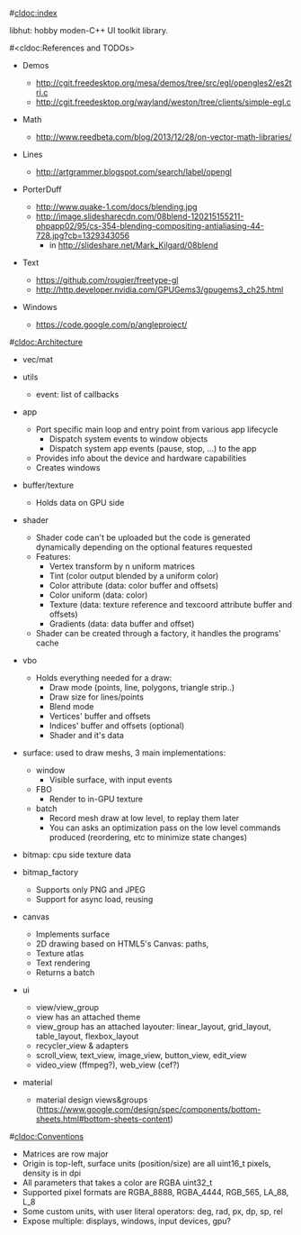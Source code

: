 #<cldoc:index>

libhut: hobby moden-C++ UI toolkit library.

#<cldoc:References and TODOs>

* Demos
    * http://cgit.freedesktop.org/mesa/demos/tree/src/egl/opengles2/es2tri.c
    * http://cgit.freedesktop.org/wayland/weston/tree/clients/simple-egl.c

* Math
    * http://www.reedbeta.com/blog/2013/12/28/on-vector-math-libraries/
    
* Lines
    * http://artgrammer.blogspot.com/search/label/opengl
    
* PorterDuff
    * http://www.quake-1.com/docs/blending.jpg
    * http://image.slidesharecdn.com/08blend-120215155211-phpapp02/95/cs-354-blending-compositing-antialiasing-44-728.jpg?cb=1329343056
        * in http://slideshare.net/Mark_Kilgard/08blend
        
* Text
    * https://github.com/rougier/freetype-gl
    * http://http.developer.nvidia.com/GPUGems3/gpugems3_ch25.html
    
* Windows
    * https://code.google.com/p/angleproject/

#<cldoc:Architecture>

* vec/mat

* utils
    * event: list of callbacks

* app
    * Port specific main loop and entry point from various app lifecycle
        * Dispatch system events to window objects
        * Dispatch system app events (pause, stop, ...) to the app
    * Provides info about the device and hardware capabilities
    * Creates windows

* buffer/texture
    * Holds data on GPU side

* shader
    * Shader code can't be uploaded but the code is generated dynamically depending on the optional features requested
    * Features:
        * Vertex transform by n uniform matrices
        * Tint (color output blended by a uniform color)
        * Color attribute (data: color buffer and offsets)
        * Color uniform (data: color)
        * Texture (data: texture reference and texcoord attribute buffer and offsets)
        * Gradients (data: data buffer and offset)
    * Shader can be created through a factory, it handles the programs' cache

* vbo
    * Holds everything needed for a draw:
        * Draw mode (points, line, polygons, triangle strip..)
        * Draw size for lines/points
        * Blend mode
        * Vertices' buffer and offsets
        * Indices' buffer and offsets (optional)
        * Shader and it's data

* surface: used to draw meshs, 3 main implementations:
    * window
        * Visible surface, with input events
    * FBO
        * Render to in-GPU texture
    * batch
        * Record mesh draw at low level, to replay them later
        * You can asks an optimization pass on the low level commands produced (reordering, etc to minimize state changes)

* bitmap: cpu side texture data

* bitmap_factory
    * Supports only PNG and JPEG
    * Support for async load, reusing

* canvas
     * Implements surface
     * 2D drawing based on HTML5's Canvas: paths, 
     * Texture atlas
     * Text rendering
     * Returns a batch

* ui
    * view/view_group
    * view has an attached theme
    * view_group has an attached layouter: linear_layout, grid_layout, table_layout, flexbox_layout
    * recycler_view & adapters
    * scroll_view, text_view, image_view, button_view, edit_view
    * video_view (ffmpeg?), web_view (cef?)

* material
    * material design views&groups (https://www.google.com/design/spec/components/bottom-sheets.html#bottom-sheets-content)

#<cldoc:Conventions>

* Matrices are row major
* Origin is top-left, surface units (position/size) are all uint16_t pixels, density is in dpi
* All parameters that takes a color are RGBA uint32_t
* Supported pixel formats are RGBA_8888, RGBA_4444, RGB_565, LA_88, L_8
* Some custom units, with user literal operators: deg, rad, px, dp, sp, rel
* Expose multiple: displays, windows, input devices, gpu?